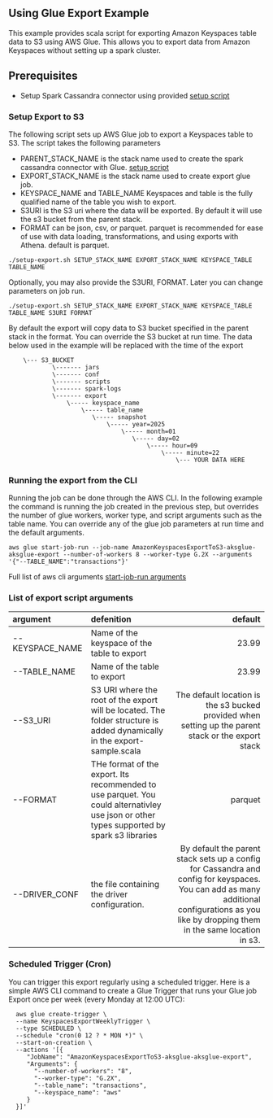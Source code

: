 ## Using Glue Export Example
This example provides scala script for exporting Amazon Keyspaces table data to S3 using AWS Glue. This allows you to export data from Amazon Keyspaces without setting up a spark cluster.

## Prerequisites
* Setup Spark Cassandra connector using provided [setup script](../)

### Setup Export to S3
The following script sets up AWS Glue job to export a Keyspaces table to S3. The script takes the following parameters 
* PARENT_STACK_NAME is the stack name used to create the spark cassandra connector with Glue. [setup script](../)
* EXPORT_STACK_NAME is the stack name used to create export glue job. 
* KEYSPACE_NAME and TABLE_NAME Keyspaces and table is the fully qualified name of the table you wish to export.
* S3URI is the S3 uri where the data will be exported. By default it will use the s3 bucket from the parent stack. 
* FORMAT can be json, csv, or parquet. parquet is recommended for ease of use with data loading, transformations, and using exports with Athena. default is parquet. 

```shell
./setup-export.sh SETUP_STACK_NAME EXPORT_STACK_NAME KEYSPACE_TABLE TABLE_NAME 

```

Optionally, you may also provide the S3URI, FORMAT. Later you can change parameters on job run.

```shell
./setup-export.sh SETUP_STACK_NAME EXPORT_STACK_NAME KEYSPACE_TABLE TABLE_NAME S3URI FORMAT

```


By default the export will copy data to S3 bucket specified in the parent stack in the format. You can override the S3 bucket at run time.  The data below used in the example will be replaced with the time of the export

```shell
    \--- S3_BUCKET
            \------- jars
            \------- conf
            \------- scripts
            \------- spark-logs
            \------- export
                \----- keyspace_name
                    \----- table_name
                       \----- snapshot
                           \----- year=2025 
                               \----- month=01
                                  \----- day=02
                                      \----- hour=09
                                          \----- minute=22
                                              \--- YOUR DATA HERE

``` 

### Running the export from the CLI

Running the job can be done through the AWS CLI. In the following example the command is running the job created in the previous step, but overrides the number of glue workers, worker type, and script arguments such as the table name. You can override any of the glue job parameters at run time and the default arguments. 

```shell
aws glue start-job-run --job-name AmazonKeyspacesExportToS3-aksglue-aksglue-export --number-of-workers 8 --worker-type G.2X --arguments '{"--TABLE_NAME":"transactions"}'
```

Full list of aws cli arguments [start-job-run arguments](https://docs.aws.amazon.com/cli/latest/reference/glue/start-job-run.html)

### List of export script arguments

| argument          | defenition                                      | default |
| :---------------- | :---------------------------------------------- | ----: |
| --KEYSPACE_NAME   |   Name of the keyspace of the table to export   | 23.99 |
| --TABLE_NAME      |   Name of the table to export                   | 23.99 |
| --S3_URI          |  S3 URI where the root of the export will be located. The folder structure is added dynamically in the export-sample.scala       | The default location is the s3 bucked provided when setting up the parent stack or the export stack |
| --FORMAT          |  THe format of the export. Its recommended to use parquet. You could alternativley use json or other types supported by spark s3 libraries | parquet
| --DRIVER_CONF     |  the file containing the driver configuration.  | By default the parent stack sets up a config for Cassandra and config for keyspaces. You can add as many additional configurations as you like by dropping them in the same location in s3. | keyspaces-application.conf


### Scheduled Trigger (Cron)
You can trigger this export regularly using a scheduled trigger.  Here is a simple AWS CLI command to create a Glue Trigger that runs your Glue job Export once per week (every Monday at 12:00 UTC):

```shell
  aws glue create-trigger \
  --name KeyspacesExportWeeklyTrigger \
  --type SCHEDULED \
  --schedule "cron(0 12 ? * MON *)" \
  --start-on-creation \
  --actions '[{
     "JobName": "AmazonKeyspacesExportToS3-aksglue-aksglue-export",
     "Arguments": {
       "--number-of-workers": "8",
       "--worker-type": "G.2X",
       "--table_name": "transactions",
       "--keyspace_name": "aws"
     }
  }]'
  ```
